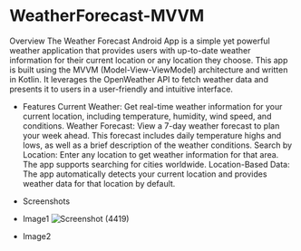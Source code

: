 # WeatherForecast-MVVM
Overview
The Weather Forecast Android App is a simple yet powerful weather application that provides users with up-to-date weather information for their current location or any
location they choose. This app is built using the MVVM (Model-View-ViewModel) architecture and written in Kotlin. It leverages the OpenWeather API to fetch weather 
data and presents it to users in a user-friendly and intuitive interface.

- Features
Current Weather: Get real-time weather information for your current location, including temperature, humidity, wind speed, and conditions.
Weather Forecast: View a 7-day weather forecast to plan your week ahead. This forecast includes daily temperature highs and lows, as well as a brief description of 
the weather conditions.
Search by Location: Enter any location to get weather information for that area. The app supports searching for cities worldwide.
Location-Based Data: The app automatically detects your current location and provides weather data for that location by default.

* Screenshots
- Image1
![Screenshot (4419)](https://github.com/Kishlay3143/WeatherForecast-MVVM/assets/92507922/d4a3fa21-ab6f-454c-a592-fe3d762e3674)

- Image2
  

